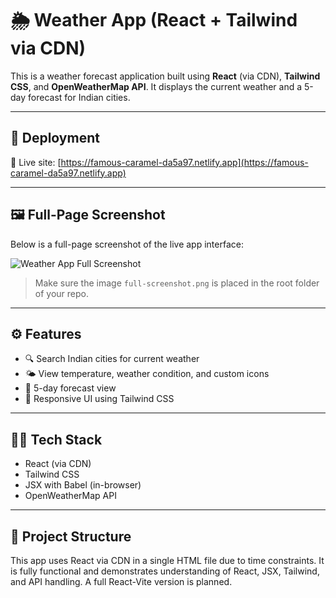 # 🌦️ Weather App (React + Tailwind via CDN)

This is a weather forecast application built using **React** (via CDN), **Tailwind CSS**, and **OpenWeatherMap API**. It displays the current weather and a 5-day forecast for Indian cities.

---

## 🚀 Deployment

🔗 Live site: [https://famous-caramel-da5a97.netlify.app](https://famous-caramel-da5a97.netlify.app)

---

## 🖼️ Full-Page Screenshot

Below is a full-page screenshot of the live app interface:

![Weather App Full Screenshot](./full-screenshot.png)

> Make sure the image `full-screenshot.png` is placed in the root folder of your repo.


---

## ⚙️ Features

- 🔍 Search Indian cities for current weather
- 🌤️ View temperature, weather condition, and custom icons
- 📆 5-day forecast view
- 📱 Responsive UI using Tailwind CSS

---

## 🧑‍💻 Tech Stack

- React (via CDN)
- Tailwind CSS
- JSX with Babel (in-browser)
- OpenWeatherMap API

---

## 📌 Project Structure

This app uses React via CDN in a single HTML file due to time constraints. It is fully functional and demonstrates understanding of React, JSX, Tailwind, and API handling. A full React-Vite version is planned.
